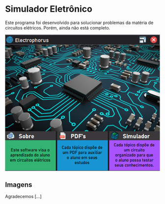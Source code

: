 # Simulador Eletrônico
Este programa foi desenvolvido para solucionar problemas da matéria de circuitos elétricos. Porém, ainda não está completo.

![Uma janela](https://github.com/JOAO-VFG/Interface-Roteiros/blob/main/Images/1.png)

## Imagens 
Agradecemos [...]
